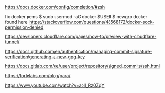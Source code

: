 https://docs.docker.com/config/completion/#zsh


fix docker pems
$ sudo usermod -aG docker $USER
$ newgrp docker
found here: https://stackoverflow.com/questions/48568172/docker-sock-permission-denied


https://developers.cloudflare.com/pages/how-to/preview-with-cloudflare-tunnel/


https://docs.github.com/en/authentication/managing-commit-signature-verification/generating-a-new-gpg-key


https://docs.gitlab.com/ee/user/project/repository/signed_commits/ssh.html


https://fortelabs.com/blog/para/

https://www.youtube.com/watch?v=aolI_Rz0ZqY
